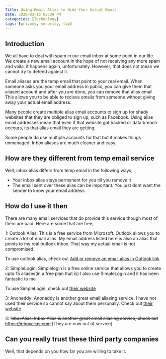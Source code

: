 ```yaml
---
Title: Using Email Alias to Hide Your Actual Email
date: 2020-03-15 02:34 PM
categories: [Technology]
tags: [privacy, security, tip]
---
```


## Introduction
We all have to deal with spam in our email inbox at some point in our life. We create a new email account in the hope of not receiving any more spam and voila, it happens again, unfortunately. However, that does not mean we cannot try to defend against it.

Email aliases are the temp email that point to your real email. When someone asks you your email address in public, you can give them that aliased account and after you are done, you can remove that alias email. This allows you to be able to recieve emails from someone without giving away your actual email address.

Many people create multiple alias email accounts to sign up for shady websites that they are obliged to sign up, such as Facebook. Using alias email addresses mean that even if that website got hacked or data breach occours, its that alias email they are getting.

Some people do use multiple accounts for that but it makes things unmanaged. Inbox aliases are much cleaner and easy.

## How are they different from temp email service
Well, inbox alias differs from temp email in the following ways,
* Your inbox alias stays permanent for you till you remove it
* The email sent over these alias can be important. You just dont want the sender to know your email address

## How do I use it then

There are many email services that do provide this service though most of them are paid. Here are some that are free,

1: Outlook Alias: This is a free service from Microsoft. Outlook allows you to create a lot of email alias. My email address listed here is also an alias that points to my real outlook inbox. That way my actual email is not compromised.

To use outlook alias, check out [Add or remove an email alias in Outlook link](https://support.microsoft.com/en-us/office/add-or-remove-an-email-alias-in-outlook-com-459b1989-356d-40fa-a689-8f285b13f1f2)

2: SimpleLogin: Simplelogin is a free online service that allows you to create upto 15 aliases(in a free plan that is) I also use SimpleLogin and it has been fantastic to me

To use SimpleLogin, check out [their website](https://simplelogin.io)

3: Anonaddy: Anonaddy is another great email aliasing service. I have not used their service so cannot say about them personally. Check out [their website](https://anonaddy.com)

4: <s> InboxAlias: Inbox Alias is another great email aliasing service, check out https://inboxalias.com </s> [They are now out of service]

## Can you really trust these third party companies
Well, that depends on you how far you are willing to take it.